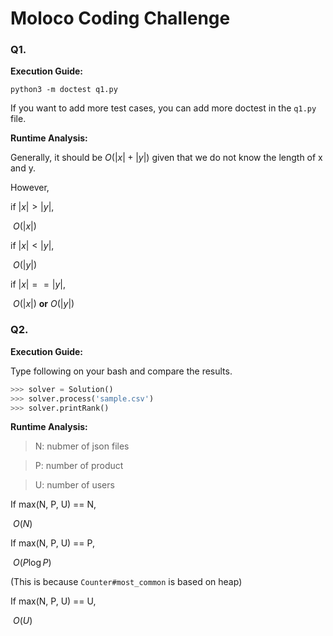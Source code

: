 # Moloco Coding Challenge

### 

### Q1.

**Execution Guide:**

```python3 -m doctest q1.py```

If you want to add more test cases, you can add more doctest in the `q1.py` file.



**Runtime Analysis:**

Generally, it should be $O(|x| + |y|)​$ given that we do not know the length of x and y.

However, 

if $|x| > |y|​$,

​	$O(|x|)​$

if $|x| < |y|$,

​	$O(|y|)$

if $|x| == |y|$,

​	$O(|x|)$ **or** $O(|y|)$



### Q2.

**Execution Guide:**

Type following on your bash and compare the results.

```python
>>> solver = Solution() 
>>> solver.process('sample.csv')
>>> solver.printRank()
```



**Runtime Analysis:**

>  N: nubmer of json files

>  P: number of product 

>  U: number of users

If max(N, P, U) == N,

​	$O(N)​$

If max(N, P, U) == P,

​	$O(P\log P)​$

(This is because `Counter#most_common` is based on heap)

If max(N, P, U) == U,

​	$O(U)​$	

